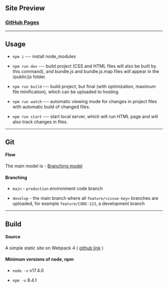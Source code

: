
## Site Preview
### [GitHub Pages](https://ashuksu.github.io/landingpage/public/)

---

## Usage

* `npm i` --- install node_modules

* `npm run dev` --- build project (CSS and HTML files will also be built by this command), and bundle.js and bundle.js.map files will appear in the /public/js folder.

* `npm run build` --- build project, but final (with optimization, maximum file minification), which can be uploaded to hosting.

* `npm run watch` --- automatic viewing mode for changes in project files with automatic build of changed files.

* `npm run start` --- start local server, which will run HTML page and will also track changes in files.

---

## Git

#### Flow

The main model is - [Branching model](https://nvie.com/posts/a-successful-git-branching-model)

#### Branching

* `main` - `production` environment code branch

* `develop` - the main branch where all `feature/<issue-key>` branches are uploaded, for example `feature/CODE-123`, a development branch

---

## Build

#### Source

A simple static site on Webpack 4 ( [github link](https://github.com/Harrix/static-site-webpack-habr) )

#### Minimum versions of node, npm

* `node -v` v17.4.0

* `npm -v` 8.4.1